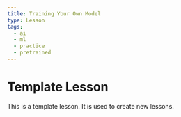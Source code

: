 ```yaml
---
title: Training Your Own Model
type: Lesson
tags:
  - ai
  - ml
  - practice
  - pretrained
---
```


# Template Lesson

This is a template lesson. It is used to create new lessons.
